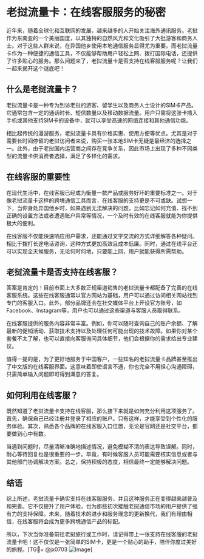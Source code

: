 # 老挝流量卡：在线客服服务的秘密

近年来，随着全球化和互联网的发展，越来越多的人开始关注海外通讯服务。老挝作为东南亚的一个美丽国度，以其独特的自然风光和文化吸引了大批游客和商务人士。对于这些人群来说，在异国他乡使用本地通信服务显得尤为重要。而老挝流量卡作为一种便捷的通信工具，不仅能够帮助用户轻松上网、拨打国际电话，还提供了许多贴心的服务。那么问题来了，老挝流量卡是否支持在线客服服务呢？让我们一起来揭开这个谜底吧！

## 什么是老挝流量卡？

老挝流量卡是一种专为到访老挝的游客、留学生以及商务人士设计的SIM卡产品。它通常包含一定的通话时长、短信数量以及移动数据流量。用户只需将这张卡插入手机或其他支持SIM卡的设备中，就可以享受高速的网络连接和其他通信功能。

相比起传统的漫游服务，老挝流量卡具有价格实惠、使用方便等优点。尤其是对于需要长时间停留的老挝访问者来说，购买一张本地SIM卡无疑是最经济的选择之一。此外，由于老挝国内运营商之间存在竞争关系，因此市场上出现了多种不同类型的流量卡供消费者选择，满足了多样化的需求。

## 在线客服的重要性

在现代生活中，在线客服已经成为衡量一款产品或服务好坏的重要标准之一。对于像老挝流量卡这样的跨境通信工具而言，在线客服的支持更是不可或缺。试想一下，当你身处异国他乡时，如果遇到无法解决的问题，比如忘记如何充值、找不到正确的设置方法或者遭遇账户异常等情况，一个及时有效的在线客服就能为你提供极大的便利。

在线客服不仅能快速响应用户需求，还能通过文字交流的方式详细解答各种疑问。相比于拨打长途电话咨询，这种方式更加高效且成本低廉。同时，通过在线平台还可以实现全天候服务，无论何时何地，只要能上网，用户就能获得所需帮助。

## 老挝流量卡是否支持在线客服？

答案是肯定的！目前市面上大多数正规渠道销售的老挝流量卡都配备了完善的在线客服系统。这些在线客服通常以官方网站为基础，用户可以通过访问相关网站找到专门的客服入口。此外，部分品牌还会在社交媒体平台上开设官方账号，如Facebook、Instagram等，用户也可以通过这些渠道与客服人员取得联系。

在线客服提供的服务内容非常丰富。例如，你可以随时查询自己的账户余额、了解最新的促销活动、获取技术支持以及处理任何可能出现的技术故障。如果你对某个套餐不太了解，也可以直接向客服询问具体细节，他们会根据你的需求给出专业建议。

值得一提的是，为了更好地服务于中国客户，一些知名的老挝流量卡品牌甚至推出了中文版的在线客服界面。这意味着即使语言不通，你也完全不用担心沟通障碍，只需简单输入问题即可得到满意的答复。

## 如何利用在线客服？

既然知道了老挝流量卡支持在线客服，那么接下来就是如何充分利用这项服务了。首先，确保自己已经注册并登录了相应的账户。只有这样，才能享受到个性化的服务体验。其次，熟悉各个品牌的在线客服入口位置，无论是官网还是社交平台，都要做到心中有数。

当遇到问题时，尽量清晰准确地描述情况，避免模糊不清的表达导致误解。同时，耐心等待回复也是很重要的一步。毕竟，有时候客服人员可能需要核实信息或者与其他部门协调解决方案。总之，保持积极的态度，相信最终一定能够解决问题。

## 结语

综上所述，老挝流量卡确实支持在线客服服务，并且这种服务正在变得越来越普及和完善。它不仅提升了用户体验，也为那些初次接触老挝通信市场的用户提供了强有力的支持保障。未来，随着技术的进步和服务理念的更新换代，我们有理由相信，在线客服将会成为更多跨境通信产品的标配。

所以，下次当你准备前往老挝旅行或工作时，请记得带上一张支持在线客服的老挝流量卡吧！这不仅仅是一张简单的SIM卡，更是一个贴心的助手，陪伴你度过美好的旅程。[TG💪+ @jx0703 ![Image](https://github.com/user-attachments/assets/dbca1d08-cadb-493c-b0ec-ad6f7a83f270)]